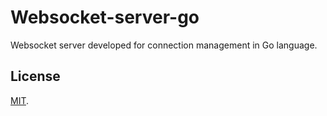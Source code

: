 # Websocket-server-go
 Websocket server developed for connection management in Go language.


## License
[MIT](https://choosealicense.com/licenses/mit/).
